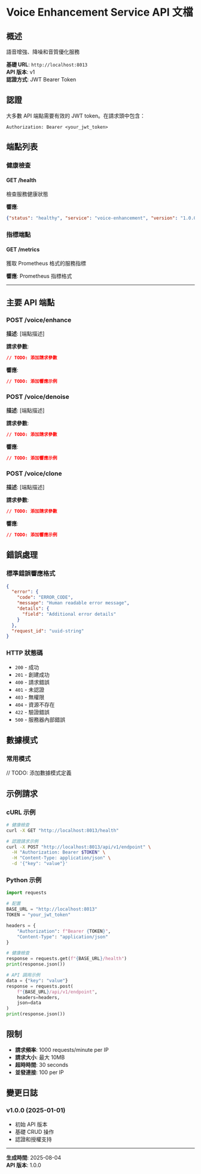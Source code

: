 # Voice Enhancement Service API 文檔

## 概述

語音增強、降噪和音質優化服務

**基礎 URL**: `http://localhost:8013`  
**API 版本**: v1  
**認證方式**: JWT Bearer Token

## 認證

大多數 API 端點需要有效的 JWT token。在請求頭中包含：

```
Authorization: Bearer <your_jwt_token>
```

## 端點列表

### 健康檢查

#### GET /health
檢查服務健康狀態

**響應**:
```json
{"status": "healthy", "service": "voice-enhancement", "version": "1.0.0"}
```

### 指標端點

#### GET /metrics
獲取 Prometheus 格式的服務指標

**響應**: Prometheus 指標格式

---

## 主要 API 端點


### POST /voice/enhance

**描述**: [端點描述]

**請求參數**: 
```json
// TODO: 添加請求參數
```

**響應**: 
```json
// TODO: 添加響應示例
```


### POST /voice/denoise

**描述**: [端點描述]

**請求參數**: 
```json
// TODO: 添加請求參數
```

**響應**: 
```json
// TODO: 添加響應示例
```


### POST /voice/clone

**描述**: [端點描述]

**請求參數**: 
```json
// TODO: 添加請求參數
```

**響應**: 
```json
// TODO: 添加響應示例
```


## 錯誤處理

### 標準錯誤響應格式

```json
{
  "error": {
    "code": "ERROR_CODE",
    "message": "Human readable error message",
    "details": {
      "field": "Additional error details"
    }
  },
  "request_id": "uuid-string"
}
```

### HTTP 狀態碼

- `200` - 成功
- `201` - 創建成功  
- `400` - 請求錯誤
- `401` - 未認證
- `403` - 無權限
- `404` - 資源不存在
- `422` - 驗證錯誤
- `500` - 服務器內部錯誤

## 數據模式

### 常用模式

// TODO: 添加數據模式定義

## 示例請求

### cURL 示例

```bash
# 健康檢查
curl -X GET "http://localhost:8013/health"

# 認證請求示例
curl -X POST "http://localhost:8013/api/v1/endpoint" \
  -H "Authorization: Bearer $TOKEN" \
  -H "Content-Type: application/json" \
  -d '{"key": "value"}'
```

### Python 示例

```python
import requests

# 配置
BASE_URL = "http://localhost:8013"
TOKEN = "your_jwt_token"

headers = {
    "Authorization": f"Bearer {TOKEN}",
    "Content-Type": "application/json"
}

# 健康檢查
response = requests.get(f"{BASE_URL}/health")
print(response.json())

# API 調用示例
data = {"key": "value"}
response = requests.post(
    f"{BASE_URL}/api/v1/endpoint",
    headers=headers,
    json=data
)
print(response.json())
```

## 限制

- **請求頻率**: 1000 requests/minute per IP
- **請求大小**: 最大 10MB
- **超時時間**: 30 seconds
- **並發連接**: 100 per IP

## 變更日誌

### v1.0.0 (2025-01-01)
- 初始 API 版本
- 基礎 CRUD 操作
- 認證和授權支持

---

**生成時間**: 2025-08-04  
**API 版本**: 1.0.0
